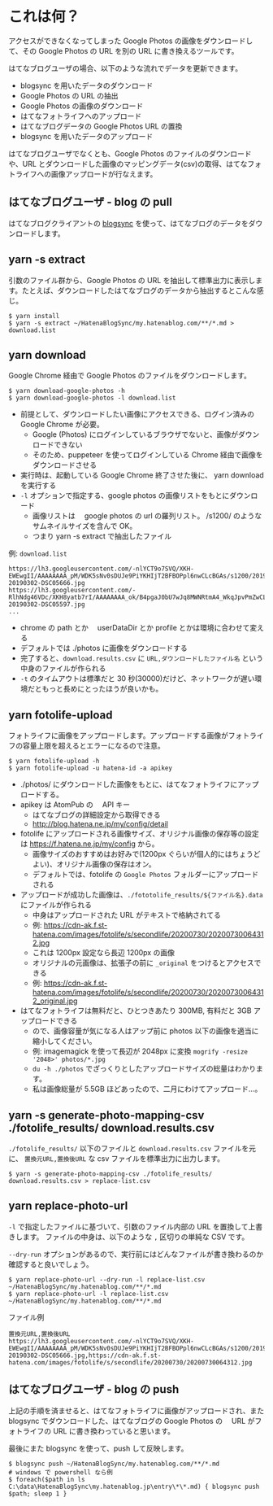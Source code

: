 # これは何？

アクセスができなくなってしまった Google Photos の画像をダウンロードして、その Google Photos の URL を別の URL に書き換えるツールです。

はてなブログユーザの場合、以下のような流れでデータを更新できます。

- blogsync を用いたデータのダウンロード
- Google Photos の URL の抽出
- Google Photos の画像のダウンロード
- はてなフォトライフへのアップロード
- はてなブログデータの Google Photos URL の置換
- blogsync を用いたデータのアップロード

はてなブログユーザでなくとも、Google Photos のファイルのダウンロードや、URL とダウンロードした画像のマッピングデータ(csv)の取得、はてなフォトライフへの画像アップロードが行なえます。

## はてなブログユーザ - blog の pull

はてなブログクライアントの [blogsync](https://github.com/x-motemen/blogsync) を使って、はてなブログのデータをダウンロードします。

## yarn -s extract

引数のファイル群から、Google Photos の URL を抽出して標準出力に表示します。たとえば、ダウンロードしたはてなブログのデータから抽出するとこんな感じ。

```
$ yarn install
$ yarn -s extract ~/HatenaBlogSync/my.hatenablog.com/**/*.md > download.list
```

## yarn download

Google Chrome 経由で Google Photos のファイルをダウンロードします。

```
$ yarn download-google-photos -h
$ yarn download-google-photos -l download.list
```

- 前提として、ダウンロードしたい画像にアクセスできる、ログイン済みの Google Chrome が必要。
  - Google (Photos) にログインしているブラウザでないと、画像がダウンロードできない
  - そのため、puppeteer を使ってログインしている Chrome 経由で画像をダウンロードさせる
- 実行時は、起動している Google Chrome 終了させた後に、 yarn download を実行する
- `-l` オプションで指定する、google photos の画像リストをもとにダウンロード
  - 画像リストは　 google photos の url の羅列リスト。 /s1200/ のようなサムネイルサイズを含んで OK。
  - つまり yarn -s extract で抽出したファイル

例: `download.list`

```
https://lh3.googleusercontent.com/-nlYCT9o7SVQ/XKH-EWEwgII/AAAAAAAA_pM/WDK5sNv0sDUJe9PiYKHIjT2BFBOPpl6nwCLcBGAs/s1200/20190302-20190302-DSC05666.jpg
https://lh3.googleusercontent.com/-RlhNdg46VDc/XKH8yatb7rI/AAAAAAAA_ok/B4pgaJ0bU7wJq8MWNRtmA4_WkqJpvPmZwCLcBGAs/s1200/20190302-20190302-DSC05597.jpg
...
```

- chrome の path とか　 userDataDir とか profile とかは環境に合わせて変える
- デフォルトでは ./photos に画像をダウンロードする
- 完了すると、`download.results.csv` に `URL,ダウンロードしたファイル名` という中身のファイルが作られる
- `-t` のタイムアウトは標準だと 30 秒(30000)だけど、ネットワークが遅い環境だともっと長めにとったほうが良いかも。

## yarn fotolife-upload

フォトライフに画像をアップロードします。アップロードする画像がフォトライフの容量上限を超えるとエラーになるので注意。

```
$ yarn fotolife-upload -h
$ yarn fotolife-upload -u hatena-id -a apikey
```

- ./photos/ にダウンロードした画像をもとに、はてなフォトライフにアップロードする。
- apikey は AtomPub の　 API キー
  - はてなブログの詳細設定から取得できる
  - http://blog.hatena.ne.jp/my/config/detail
- fotolife にアップロードされる画像サイズ、オリジナル画像の保存等の設定は https://f.hatena.ne.jp/my/config から。
  - 画像サイズのおすすめはお好みで(1200px ぐらいが個人的にはちょうどよい)、オリジナル画像の保存はオン。
  - デフォルトでは、fotolife の `Google Photos` フォルダーにアップロードされる
- アップロードが成功した画像は、`./fototolife_results/${ファイル名}.data` にファイルが作られる
  - 中身はアップロードされた URL がテキストで格納されてる
  - 例: https://cdn-ak.f.st-hatena.com/images/fotolife/s/secondlife/20200730/20200730064312.jpg
  - これは 1200px 設定なら長辺 1200px の画像
  - オリジナルの元画像は、拡張子の前に `_original` をつけるとアクセスできる
  - 例: https://cdn-ak.f.st-hatena.com/images/fotolife/s/secondlife/20200730/20200730064312_original.jpg
- はてなフォトライフは無料だと、ひとつきあたり 300MB, 有料だと 3GB アップロードできる
  - ので、画像容量が気になる人はアップ前に photos 以下の画像を適当に縮小してください。
  - 例: imagemagick を使って長辺が 2048px に変換 `mogrify -resize '2048>' photos/*.jpg`
  - `du -h ./photos` でざっくりとしたアップロードサイズの総量はわかります。
  - 私は画像総量が 5.5GB ほどあったので、二月にわけてアップロード…。

## yarn -s generate-photo-mapping-csv ./fotolife_results/ download.results.csv

`./fotolife_results/` 以下のファイルと `download.results.csv` ファイルを元に、 `置換元URL,置換後URL` な csv ファイルを標準出力に出力します。

```
$ yarn -s generate-photo-mapping-csv ./fotolife_results/ download.results.csv > replace-list.csv
```

## yarn replace-photo-url

`-l` で指定したファイルに基づいて、引数のファイル内部の URL を置換して上書きします。 ファイルの中身は、以下のような `,` 区切りの単純な CSV です。

`--dry-run` オプションがあるので、実行前にはどんなファイルが書き換わるのか確認すると良いでしょう。

```
$ yarn replace-photo-url --dry-run -l replace-list.csv ~/HatenaBlogSync/my.hatenablog.com/**/*.md
$ yarn replace-photo-url -l replace-list.csv ~/HatenaBlogSync/my.hatenablog.com/**/*.md
```

ファイル例

```
置換元URL,置換後URL
https://lh3.googleusercontent.com/-nlYCT9o7SVQ/XKH-EWEwgII/AAAAAAAA_pM/WDK5sNv0sDUJe9PiYKHIjT2BFBOPpl6nwCLcBGAs/s1200/20190302-20190302-DSC05666.jpg,https://cdn-ak.f.st-hatena.com/images/fotolife/s/secondlife/20200730/20200730064312.jpg
```

## はてなブログユーザ - blog の push

上記の手順を済ませると、はてなフォトライフに画像がアップロードされ、また blogsync でダウンロードした、はてなブログの Google Photos の　 URL がフォトライフの URL に書き換わっていると思います。

最後にまた blogsync を使って、push して反映します。

```
$ blogsync push ~/HatenaBlogSync/my.hatenablog.com/**/*.md
# windows で powershell なら例
$ foreach($path in ls C:\data\HatenaBlogSync\my.hatenablog.jp\entry\*\*.md) { blogsync push $path; sleep 1 }
```
